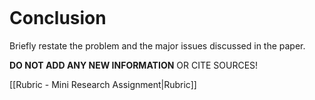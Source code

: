 ``` table-of-contents
```
# Conclusion
Briefly restate the problem and the major issues discussed in the paper. 

**DO NOT ADD ANY NEW INFORMATION** OR CITE SOURCES!

[[Rubric - Mini Research Assignment|Rubric]]
